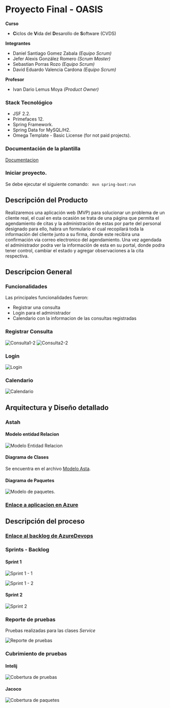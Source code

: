 # Proyecto Final - OASIS

**Curso** 

- **C**iclos de **V**ida del **D**esarollo de **S**oftware (CVDS)

**Integrantes**
- Daniel Santiago Gomez Zabala *(Equipo Scrum)*
- Jefer Alexis González Romero *(Scrum Master)*
- Sebastian Porras Rozo *(Equipo Scrum)*
- David Eduardo Valencia Cardona *(Equipo Scrum)*

**Profesor**

- Ivan Dario Lemus Moya *(Product Owner)*

### Stack Tecnológico
 - JSF 2.2.
 - Primefaces 12.
 - Spring Framework.
 - Spring Data for MySQL/H2.
 - Omega Template - Basic License (for not paid projects).

### Documentación de la plantilla
[Documentacion](https://www.primefaces.org/omega/documentation.xhtml)

### Iniciar proyecto.
Se debe ejecutar el siguiente comando:
` mvn spring-boot:run`

## Descripción del Producto
Realizaremos una aplicación web (MVP) para solucionar un problema de un cliente real, el cual en esta ocasión se trata de una página que permita el agendamiento de citas y la administración de estas por parte del personal designado para ello, habra un formulario el cual recopilará toda la información del cliente junto a su firma, donde este recibira una confirmación via correo electronico del agendamiento. Una vez agendada el administrador podra ver la información de esta en su portal, donde podra tener control, cambiar el estado y agregar observaciones a la cita respectiva.

## Descripcion General
### Funcionalidades
Las principales funcionalidades fueron:
   - Registrar una consulta
   - Login para el administrador
   - Calendario con la informacion de las consultas registradas

### Registrar Consulta
![Consulta1-2](images/conuslta%201-2.png)
![Consulta2-2](images/consulta2-2.png)

### Login
![Login](images/login.png)

### Calendario
![Calendario](images/calendario1-2.png)

## Arquitectura y Diseño detallado
### Astah
#### Modelo entidad Relacion
![Modelo Entidad Relacion](images/entidadRelacion.png)

#### Diagrama de Clases
Se encuentra en el archivo [Modelo Asta](diagramas/ModeloClaseProyecto.asta).

#### Diagrama de Paquetes
![Modelo de paquetes](images/paquetes.png).

### [Enlace a aplicacion en Azure](https://oasisapp.azurewebsites.net/prj-final-5.1.0/inicio.xhtml)

## Descripción del proceso
### [Enlace al backlog de AzureDevops](https://dev.azure.com/AlexisGR117/OASIS%20Project/_backlogs/backlog/OASIS%20Project%20Team/Backlog%20items)

### Sprints - Backlog

#### Sprint 1

![Sprint 1 - 1](images/Sprint1-1.png)

![Sprint 1 - 2](images/Sprint1-2.png)

#### Sprint 2
![Sprint 2](images/sprint2Backlog.png)
### Reporte de pruebas

Pruebas realizadas para las clases *Service*

![Reporte de pruebas](images/Pruebas.png)

### Cubrimiento de pruebas
#### Intelij

![Cobertura de pruebas](images/Cobertura.png)
#### Jacoco
![Cobertura de paquetes](images/cubrimiento.png)


